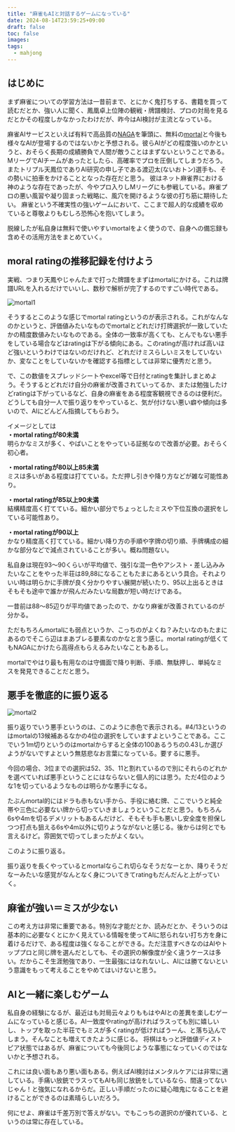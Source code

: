 ```yaml
---
title: "麻雀もAIと対話するゲームになっている"
date: 2024-08-14T23:59:25+09:00
draft: false
toc: false
images:
tags:
  - mahjong
---
```


## はじめに

まず麻雀についての学習方法は一昔前まで、とにかく鬼打ちする、書籍を買って読むだとか、強い人に聞く、鳳凰卓上位陣の観戦・牌譜検討、プロの対局を見るだとかその程度しかなかったわけだが、昨今はAI検討が主流となっている。

麻雀AIサービスといえば有料で高品質の[NAGA](https://naga.dmv.nico/naga_report/top/)を筆頭に、無料の[mortal](https://mjai.ekyu.moe/ja.html)と今後も様々なAIが登場するのではないかと予想される。彼らAIがどの程度強いのかというと、おそらく長期の成績勝負で人間が敵うことはまずないということである。MリーグでAIチームがあったとしたら、高確率でプロを圧倒してしまうだろう。
またトリプル天鳳位でありAI研究の申し子である渡辺太(ないおトン)選手も、その勢いに拍車をかけることとなった存在だと思う。
彼はネット麻雀界における神のような存在であったが、今やプロ入りしMリーグにも参戦している。麻雀プロの悪い風習や凝り固まった戦略に、風穴を開けるような彼の打ち筋に期待したい。
麻雀という不確実性の強いゲームにおいて、ここまで超人的な成績を収めていると尊敬よりもむしろ恐怖心を抱いてしまう。


脱線したが私自身は無料で使いやすいmortalをよく使うので、自身への備忘録も含めその活用方法をまとめていく。


## moral ratingの推移記録を付けよう
実戦、つまり天鳳やじゃんたまで打った牌譜をまずはmortalにかける。これは牌譜URLを入れるだけでいいし、数秒で解析が完了するのですごい時代である。

![mortal1](/images/mortal1.png)

そうするとこのような感じでmortal ratingというのが表示される。これがなんなのかというと、評価値みたいなものでmortalとどれだけ打牌選択が一致していたかの精度数値みたいなものである。全体の一致率が高くても、とんでもない悪手をしている場合などはratingは下がる傾向にある。このratingが高ければ高いほど強いというわけではないのだけれど、どれだけミスらしいミスをしていないか、変なことをしていないかを確認する指標としては非常に優秀だと思う。

で、この数値をスプレッドシートやexcel等で日付とratingを集計しまとめよう。そうするとどれだけ自分の麻雀が改善されていってるか、または勉強したけどratingは下がっているなど、自身の麻雀をある程度客観視できるのは便利だ。どうしても自分一人で振り返りをやっていると、気が付けない悪い癖や傾向は多いので、AIにどんどん指摘してもらおう。

イメージとしては  
**・mortal ratingが80未満**  
明らかなミスが多く、やばいことをやっている証拠なので改善が必要。おそらく初心者。

**・mortal ratingが80以上85未満**  
ミスは多いがある程度は打てている。ただ押し引きや降り方などが雑な可能性あり。

**・mortal ratingが85以上90未満**  
結構精度高く打てている。細かい部分でちょっとしたミスや下位互換の選択をしている可能性あり。

**・mortal ratingが90以上**  
かなり精度高く打てている。細かい降り方の手順や字牌の切り順、手牌構成の細かな部分などで減点されていることが多い。概ね問題ない。

私自身は現在93～90くらいが平均値で、強引な混一色やアシスト・差し込みみたいなことをやった半荘は89,88になることもたまにあるという具合。それよりいい時は明らかに手牌が良く分かりやすい展開が続いたり、95以上出るときはそもそも途中で誰かが飛んだみたいな局数が短い時だけである。

一昔前は88～85辺りが平均値であったので、かなり麻雀が改善されているのが分かる。

ただもちろんmortalにも弱点というか、こっちのがよくね？みたいなのもたまにあるのでそこら辺はまあブレる要素なのかなと言う感じ。mortal ratingが低くてもNAGAにかけたら高得点もらえるみたいなこともあるし。

mortalでやはり最も有用なのは守備面で降り判断、手順、無駄押し、単純なミスを発見できることだと思う。

## 悪手を徹底的に振り返る

![mortal2](/images/mortal2.png)

振り返りでいう悪手というのは、このように赤色で表示される。#4/13というのはmortalの13候補あるなかの4位の選択をしていますよということである。ここでいう1m切りというのはmortalからすると全体の100あるうちの0.43しか選びようがないですよという無慈悲なお言葉になっている。要するに悪手。

今回の場合、3位までの選択は52、35、11と割れているので別にそれらのどれかを選べていれば悪手ということにはならないと個人的には思う。ただ4位のような1を切っているようなものは明らかな悪手になる。

たぶんmortal的にはドラも赤もない手から、手役に絡む牌、ここでいうと純全帯や三色に必要ない牌から切っていきましょうということだと思う。もちろん6sや4mを切るデメリットもあるんだけど、そもそも手も悪いし安全度を担保しつつ打点も狙える6sや4m以外に切りようながないと感じる。後からは何とでも言えるけど。雰囲気で切ってしまったがよくない。

このように振り返る。

振り返りを長くやっているとmortalならこれ切らなそうだなーとか、降りそうだなーみたいな感覚がなんとなく身についてきてratingもだんだんと上がっていく。

## 麻雀が強い＝ミスが少ない

この考え方は非常に重要である。特別な才能だとか、読みだとか、そういうのは基本的に必要なくとにかく見えている情報を使ってAIに怒られない打ち方を身に着けるだけで、ある程度は強くなることができる。ただ注意すべきなのはAIやトッププロと同じ牌を選んだとしても、その選択の解像度が全く違うケースは多い。だからこそ生涯勉強であり、一生最強にはなれないし、AIには勝てないという意識をもって考えることをやめてはいけないと思う。

## AIと一緒に楽しむゲーム
私自身の経験になるが、最近はも対局云々よりももはやAIとの差異を楽しむゲームになっていると感じる。AI一致度やratingが高ければラスっても別に嬉しいし、トップを取った半荘でもミスが多くratingが低ければうーん、と落ち込んでしまう。そんなことも増えてきたように感じる。
将棋はもっと評価値ディストピア状態ではあるが、麻雀についても今後同じような事態になっていくのではないかと予想される。

これには良い面もあり悪い面もある。例えばAI検討はメンタルケアには非常に適している。手痛い放銃でラスってもAIも同じ放銃をしているなら、間違ってないじゃん！と強気になれるからだ。正しい手順だったのに疑心暗鬼になることを避けることができるのは素晴らしいだろう。

何にせよ、麻雀は千差万別で答えがない。でもこっちの選択のが優れている、というのは常に存在している。





